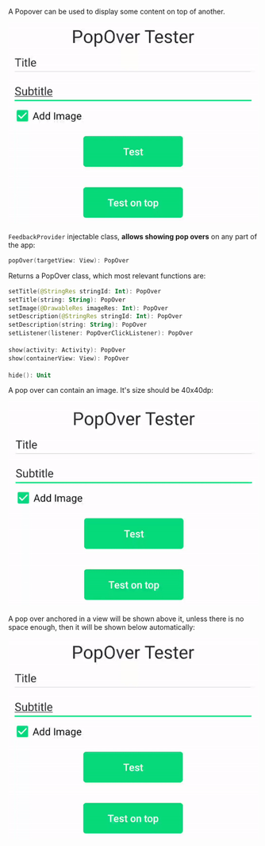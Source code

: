 A Popover can be used to display some content on top of another.

<p align="center">
    <img src="../../../../../../../../../doc/images/popovers/popover-3.gif">
</p>

`FeedbackProvider` injectable class, **allows showing pop overs** on any part of the app:

```kotlin
popOver(targetView: View): PopOver
```
Returns a PopOver class, which most relevant functions are:

```kotlin
setTitle(@StringRes stringId: Int): PopOver
setTitle(string: String): PopOver
setImage(@DrawableRes imageRes: Int): PopOver
setDescription(@StringRes stringId: Int): PopOver
setDescription(string: String): PopOver
setListener(listener: PopOverClickListener): PopOver

show(activity: Activity): PopOver
show(containerView: View): PopOver

hide(): Unit
```

A pop over can contain an image. It's size should be 40x40dp:
<p align="center">
    <img src="../../../../../../../../../doc/images/popovers/popover-1.gif">
</p>


A pop over anchored in a view will be shown above it, unless there is no space enough, then it will be shown below automatically:

<p align="center">
    <img src="../../../../../../../../../doc/images/popovers/popover-3.gif">
</p>
